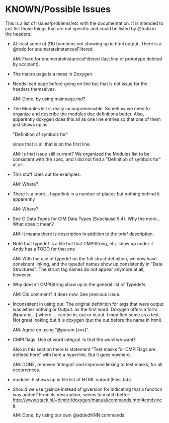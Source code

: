 KNOWN/Possible Issues
=====================

This is a list of issues/problems/etc with the documentation.  It is intended
to just list those things that are not specific and could be listed by
@todo in the headers.

* At least some of 210 functions not showing up in html output. There is a
  @todo for enumerateInstancesFiltered

  AM: Fixed for enumerateInstancesFiltered (last line of prototype deleted by
      accident).

* The macro page is a mess in Doxygen

* Needs lead page before going on line but that is not issue for the
  headers themselves.

  AM: Done, by using mainpage.md?

* The Modules list is really incomprenensible.  Somehow we need to organize
  and describe the modules doc definitions better.  Also, apparently doxygen
  does this all as one line entries so that one of them just shows up as

  "Definition of symbols for"

  since that is all that is on the first line.

  AM: Is that issue still current? We organized the Modules list to be
      consistent with the spec, and I did not find a "Definition of symbols for"
      at all.

* This stuff cries out for examples.

  AM: Where?

* There is a more... hyperlink in a number of places but nothing behind it
  apparently

  AM: Where?

* See C Data Types for CIM Data Types (Subclause 5.4).  Why the more...
  What does it mean?

  AM: It means there is description in addition to the brief description.

* Note that typedef is a tile but that CMPIString, etc. show up under it
  Andy has a TODO for that one

  AM: With the use of typedef on the full struct definition, we now have
  consistent linking, and the typedef names show up consistently in
  "Data Structures". The struct tag names do not appear anymore at all, however.

* Why doesn't CMPIString show up in the general list of Typedefs.

  AM: Old comment? It does now. See previous issue.

* Inconsistent in using out.  The original definition for args that were output
  was either nothing or Output: as the first word.  Doxygen offers a form
  @param[...]  where ... can be in, out or in,out.  I modified some as a test.
  Not great looking but it is doxygen (put the out before the name in html).

  AM: Agree on using "@param [xxx]".

* CMPI flags.  Use of word integral.  Is that the word we want?

  Also in this section there is statement "Test masks for CMPIFlags are
  defined here" with here a hyperlink.  But it goes nowhere.

  AM: DONE, removed 'integral' and improved linking to test masks, for
  all occurrences.

* modules.h shows up in file list of HTML output (Files tab).

* Should we use @since instead of @version for indicating that a function was
  added? From its description, seems to match better:
  http://www.stack.nl/~dimitri/doxygen/manual/commands.html#cmdsince

  AM: Done, by using our own @addedNNN commands.
